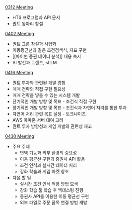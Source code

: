 [0312 Meeting](./0312%20Meeting.md)
- HTS 프로그램과 API 문서
- 퀀트 동아리 창설

[0402 Meeting](./0402%20Meeting.md)
- 퀀트 그룹 창설과 사업화
- 이동평균선과 같은 조건검색식, 지표 구현
- [[파이썬 증권 데이터 분석]] 내용 숙지
- AI 발전과 트렌드, sLLM

[0416 Meeting](./0416%20Meeting.md)
- 퀀트 투자와 관련된 개발 경험
- 매매 전략의 직접 구현 필요성
- 매매 전략을 넣을 수 있는 시스템 개발
- 단기적인 개발 방향 및 목표 - 조건식 직접 구현
- 장기적인 개발 방향 및 목표 - 조건식과 자연어 처리를 통한 투자
- 자연어 처리 관련 목표 설정 - 토크나이즈
- AWS 아마존 서버 대여 고려
- 퀀트 투자 방향성과 게임 개발의 관련성 재고

[0430 Meeting](./0430%20Meeting.md)
- 주요 주제
	- 면역 기능과 외부 환경의 중요성
	- 이동 평균선 구현과 증권사 API 활용
	- 조건 인식과 실시간 데이터 처리
	- 강화 학습과 게임 마켓 창조
-  다음 할 일
	- 실시간 조건 인식 적용 방법 모색
	- 강화 학습 툴 학습 후 백테스팅 진행
	- 증권사 API를 이용한 이동 평균선 구현
	- 외부 파일로 주문 품목 연결 방법 개발
